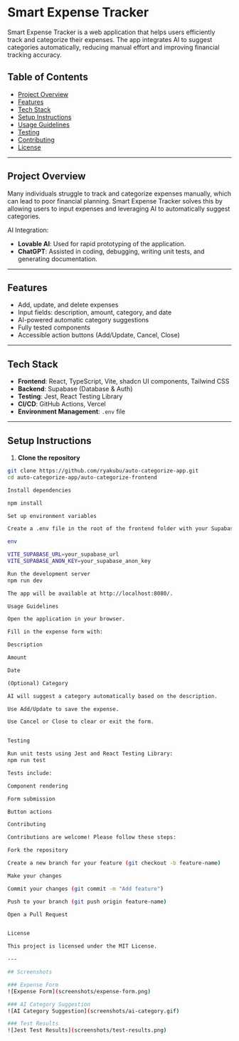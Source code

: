 # Smart Expense Tracker

Smart Expense Tracker is a web application that helps users efficiently track and categorize their expenses. The app integrates AI to suggest categories automatically, reducing manual effort and improving financial tracking accuracy.

## Table of Contents

- [Project Overview](#project-overview)
- [Features](#features)
- [Tech Stack](#tech-stack)
- [Setup Instructions](#setup-instructions)
- [Usage Guidelines](#usage-guidelines)
- [Testing](#testing)
- [Contributing](#contributing)
- [License](#license)

---

## Project Overview

Many individuals struggle to track and categorize expenses manually, which can lead to poor financial planning. Smart Expense Tracker solves this by allowing users to input expenses and leveraging AI to automatically suggest categories.

AI Integration:
- **Lovable AI**: Used for rapid prototyping of the application.
- **ChatGPT**: Assisted in coding, debugging, writing unit tests, and generating documentation.

---

## Features

- Add, update, and delete expenses
- Input fields: description, amount, category, and date
- AI-powered automatic category suggestions
- Fully tested components
- Accessible action buttons (Add/Update, Cancel, Close)

---

## Tech Stack

- **Frontend**: React, TypeScript, Vite, shadcn UI components, Tailwind CSS  
- **Backend**: Supabase (Database & Auth)  
- **Testing**: Jest, React Testing Library  
- **CI/CD**: GitHub Actions, Vercel  
- **Environment Management**: `.env` file

---

## Setup Instructions

1. **Clone the repository**

```bash
git clone https://github.com/ryakubu/auto-categorize-app.git
cd auto-categorize-app/auto-categorize-frontend

Install dependencies

npm install

Set up environment variables

Create a .env file in the root of the frontend folder with your Supabase credentials:

env

VITE_SUPABASE_URL=your_supabase_url
VITE_SUPABASE_ANON_KEY=your_supabase_anon_key

Run the development server
npm run dev

The app will be available at http://localhost:8080/.

Usage Guidelines

Open the application in your browser.

Fill in the expense form with:

Description

Amount

Date

(Optional) Category

AI will suggest a category automatically based on the description.

Use Add/Update to save the expense.

Use Cancel or Close to clear or exit the form.


Testing

Run unit tests using Jest and React Testing Library:
npm run test

Tests include:

Component rendering

Form submission

Button actions

Contributing

Contributions are welcome! Please follow these steps:

Fork the repository

Create a new branch for your feature (git checkout -b feature-name)

Make your changes

Commit your changes (git commit -m "Add feature")

Push to your branch (git push origin feature-name)

Open a Pull Request


License

This project is licensed under the MIT License.

---

## Screenshots

### Expense Form
![Expense Form](screenshots/expense-form.png)

### AI Category Suggestion
![AI Category Suggestion](screenshots/ai-category.gif)

### Test Results
![Jest Test Results](screenshots/test-results.png)

